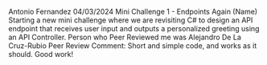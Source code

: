 Antonio Fernandez
04/03/2024
Mini Challenge 1 - Endpoints Again (Name)
Starting a new mini challenge where we are revisiting C# to design an API endpoint that receives user input and outputs a personalized greeting using an API Controller.
Person who Peer Reviewed me was Alejandro De La Cruz-Rubio
Peer Review Comment: Short and simple code, and works as it should. Good work!
